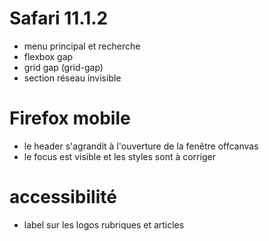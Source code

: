# Safari 11.1.2
- menu principal et recherche
- flexbox gap
- grid gap (grid-gap)
- section réseau invisible

# Firefox mobile
- le header s'agrandit à l'ouverture de la fenêtre offcanvas
- le focus est visible et les styles sont à corriger


# accessibilité
- label sur les logos rubriques et articles

